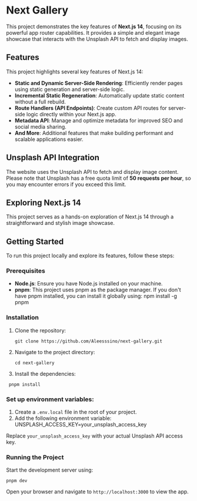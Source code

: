 # Next Gallery

This project demonstrates the key features of **Next.js 14**, focusing on its powerful app router capabilities. It provides a simple and elegant image showcase that interacts with the Unsplash API to fetch and display images.

## Features

This project highlights several key features of Next.js 14:

- **Static and Dynamic Server-Side Rendering**: Efficiently render pages using static generation and server-side logic.
- **Incremental Static Regeneration**: Automatically update static content without a full rebuild.
- **Route Handlers (API Endpoints)**: Create custom API routes for server-side logic directly within your Next.js app.
- **Metadata API**: Manage and optimize metadata for improved SEO and social media sharing.
- **And More**: Additional features that make building performant and scalable applications easier.

## Unsplash API Integration

The website uses the Unsplash API to fetch and display image content. Please note that Unsplash has a free quota limit of **50 requests per hour**, so you may encounter errors if you exceed this limit.

## Exploring Next.js 14

This project serves as a hands-on exploration of Next.js 14 through a straightforward and stylish image showcase.

## Getting Started

To run this project locally and explore its features, follow these steps:

### Prerequisites

- **Node.js**: Ensure you have Node.js installed on your machine.
- **pnpm**: This project uses pnpm as the package manager. If you don't have pnpm installed, you can install it globally using:
  npm install -g pnpm

### Installation

1. Clone the repository:

   ```
   git clone https://github.com/Aleesssino/next-gallery.git
   ```

2. Navigate to the project directory:
   ```
   cd next-gallery
   ```
3. Install the dependencies:

```
 pnpm install
```

### Set up environment variables:

1. Create a `.env.local` file in the root of your project.
2. Add the following environment variable:
   UNSPLASH_ACCESS_KEY=your_unsplash_access_key

Replace `your_unsplash_access_key` with your actual Unsplash API access key.

### Running the Project

Start the development server using:

```
pnpm dev
```

Open your browser and navigate to `http://localhost:3000` to view the app.
